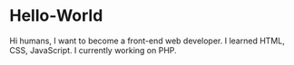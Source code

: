# Hello-World
Hi humans,
          I want to become a front-end web developer. I learned HTML, CSS, JavaScript. I currently working on PHP.
